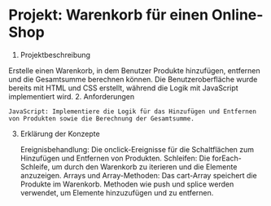 # Projekt: Warenkorb für einen Online-Shop
1. Projektbeschreibung

Erstelle einen Warenkorb, in dem Benutzer Produkte hinzufügen, entfernen und die Gesamtsumme berechnen können. Die Benutzeroberfläche wurde bereits mit HTML und CSS erstellt, während die Logik mit JavaScript implementiert wird.
2. Anforderungen

    JavaScript: Implementiere die Logik für das Hinzufügen und Entfernen von Produkten sowie die Berechnung der Gesamtsumme.

3. Erklärung der Konzepte

    Ereignisbehandlung: Die onclick-Ereignisse für die Schaltflächen zum Hinzufügen und Entfernen von Produkten.
    Schleifen: Die forEach-Schleife, um durch den Warenkorb zu iterieren und die Elemente anzuzeigen.
    Arrays und Array-Methoden: Das cart-Array speichert die Produkte im Warenkorb. Methoden wie push und splice werden verwendet, um Elemente hinzuzufügen und zu entfernen.
